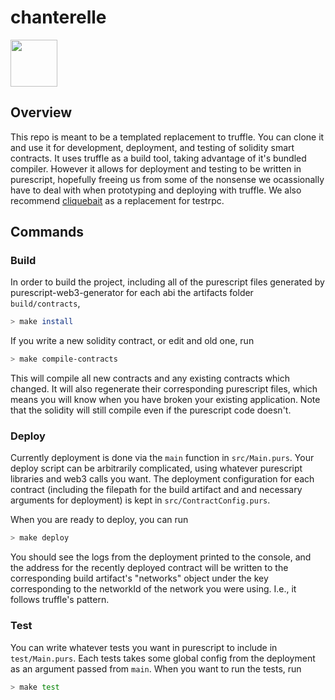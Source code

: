 # chanterelle
<img src=https://github.com/f-o-a-m/purescript-web3/blob/master/purescript-web3-logo.png width="75">

## Overview
This repo is meant to be a templated replacement to truffle. You can clone it and use it for development, deployment, and testing of solidity smart contracts. It uses truffle as a build tool, taking advantage of it's bundled compiler. However it allows for deployment and testing to be written in purescript, hopefully freeing us from some of the nonsense we ocassionally have to deal with when prototyping and deploying with truffle. We also recommend [cliquebait](https://github.com/f-o-a-m/cliquebait) as a replacement for testrpc. 

## Commands


### Build
In order to build the project, including all of the purescript files generated by purescript-web3-generator for each abi
the artifacts folder `build/contracts`,
```bash
> make install
```

If you write a new solidity contract, or edit and old one, run
```bash
> make compile-contracts
```

This will compile all new contracts and any existing contracts which changed. It will also regenerate their 
corresponding purescript files, which means you will know when you have broken your existing application. Note that
the solidity will still compile even if the purescript code doesn't.


### Deploy
Currently deployment is done via the `main` function in `src/Main.purs`. Your deploy script can be arbitrarily complicated,
using whatever purescript libraries and web3 calls you want. The deployment configuration for each contract (including 
the filepath for the build artifact and and necessary arguments for deployment) is kept in `src/ContractConfig.purs`.

When you are ready to deploy, you can run
```bash
> make deploy
```

You should see the logs from the deployment printed to the console, and the address for the recently deployed contract will
be written to the corresponding build artifact's "networks" object under the key corresponding to the networkId of the
network you were using. I.e., it follows truffle's pattern.

### Test
You can write whatever tests you want in purescript to include in `test/Main.purs`. Each tests takes some global config
from the deployment as an argument passed from `main`. When you want to run the tests, run

```bash
> make test
```
